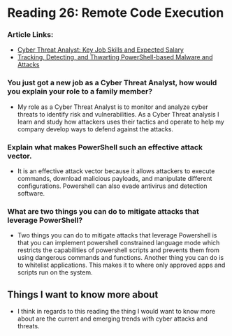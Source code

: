 # Reading 26: Remote Code Execution

### Article Links: 
- [Cyber Threat Analyst: Key Job Skills and Expected Salary](https://www.toolbox.com/security/vulnerability-management/articles/cyber-threat-analyst-key-jobs-and-salary/)
- [Tracking, Detecting, and Thwarting PowerShell-based Malware and Attacks](https://www.trendmicro.com/vinfo/us/security/news/cybercrime-and-digital-threats/tracking-detecting-and-thwarting-powershell-based-malware-and-attacks)

### You just got a new job as a Cyber Threat Analyst, how would you explain your role to a family member?
- My role as a Cyber Threat Analyst is to monitor and analyze cyber threats to identify risk and vulnerabilities. As a Cyber Threat analysis I learn and study how attackers uses their tactics and operate to help my company develop ways to defend against the attacks. 

### Explain what makes PowerShell such an effective attack vector.
- It is an effective attack vector because it allows attackers to execute commands, download malicious payloads, and manipulate different configurations. Powershell can also evade antivirus and detection software. 

### What are two things you can do to mitigate attacks that leverage PowerShell?
- Two things you can do to mitigate attacks that leverage Powershell is that you can implement powershell constrained language mode which restricts the capabilities of powershell scripts and prevents them from using dangerous commands and functions. Another thing you can do is to whitelist applications. This makes it to where only approved apps and scripts run on the system. 

## Things I want to know more about 
- I think in regards to this reading the thing I would want to know more about are the current and emerging trends with cyber attacks and threats. 